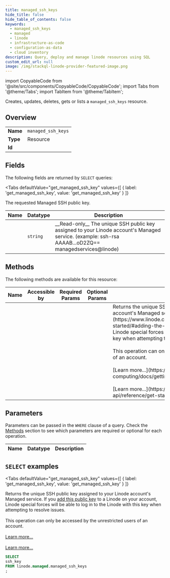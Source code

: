 ```yaml
--- 
title: managed_ssh_keys
hide_title: false
hide_table_of_contents: false
keywords:
  - managed_ssh_keys
  - managed
  - linode
  - infrastructure-as-code
  - configuration-as-data
  - cloud inventory
description: Query, deploy and manage linode resources using SQL
custom_edit_url: null
image: /img/stackql-linode-provider-featured-image.png
---
```


import CopyableCode from '@site/src/components/CopyableCode/CopyableCode';
import Tabs from '@theme/Tabs';
import TabItem from '@theme/TabItem';

Creates, updates, deletes, gets or lists a <code>managed_ssh_keys</code> resource.

## Overview
<table><tbody>
<tr><td><b>Name</b></td><td><code>managed_ssh_keys</code></td></tr>
<tr><td><b>Type</b></td><td>Resource</td></tr>
<tr><td><b>Id</b></td><td><CopyableCode code="linode.managed.managed_ssh_keys" /></td></tr>
</tbody></table>

## Fields

The following fields are returned by `SELECT` queries:

<Tabs
    defaultValue="get_managed_ssh_key"
    values={[
        { label: 'get_managed_ssh_key', value: 'get_managed_ssh_key' }
    ]}
>
<TabItem value="get_managed_ssh_key">

The requested Managed SSH public key.

<table>
<thead>
    <tr>
    <th>Name</th>
    <th>Datatype</th>
    <th>Description</th>
    </tr>
</thead>
<tbody>
<tr>
    <td><CopyableCode code="ssh_key" /></td>
    <td><code>string</code></td>
    <td>__Read-only__ The unique SSH public key assigned to your Linode account's Managed service. (example: ssh-rsa AAAAB...oD2ZQ== managedservices@linode)</td>
</tr>
</tbody>
</table>
</TabItem>
</Tabs>

## Methods

The following methods are available for this resource:

<table>
<thead>
    <tr>
    <th>Name</th>
    <th>Accessible by</th>
    <th>Required Params</th>
    <th>Optional Params</th>
    <th>Description</th>
    </tr>
</thead>
<tbody>
<tr>
    <td><a href="#get_managed_ssh_key"><CopyableCode code="get_managed_ssh_key" /></a></td>
    <td><CopyableCode code="select" /></td>
    <td></td>
    <td></td>
    <td>Returns the unique SSH public key assigned to your Linode account's Managed service. If you [add this public key](https://www.linode.com/docs/products/services/managed/get-started/#adding-the-public-key) to a Linode on your account, Linode special forces will be able to log in to the Linode with this key when attempting to resolve issues.<br /><br />This operation can only be accessed by the unrestricted users of an account.<br /><br />[Learn more...](https://techdocs.akamai.com/cloud-computing/docs/getting-started-with-the-linode-cli)<br /><br />[Learn more...](https://techdocs.akamai.com/linode-api/reference/get-started#oauth)</td>
</tr>
</tbody>
</table>

## Parameters

Parameters can be passed in the `WHERE` clause of a query. Check the [Methods](#methods) section to see which parameters are required or optional for each operation.

<table>
<thead>
    <tr>
    <th>Name</th>
    <th>Datatype</th>
    <th>Description</th>
    </tr>
</thead>
<tbody>
</tbody>
</table>

## `SELECT` examples

<Tabs
    defaultValue="get_managed_ssh_key"
    values={[
        { label: 'get_managed_ssh_key', value: 'get_managed_ssh_key' }
    ]}
>
<TabItem value="get_managed_ssh_key">

Returns the unique SSH public key assigned to your Linode account's Managed service. If you [add this public key](https://www.linode.com/docs/products/services/managed/get-started/#adding-the-public-key) to a Linode on your account, Linode special forces will be able to log in to the Linode with this key when attempting to resolve issues.<br /><br />This operation can only be accessed by the unrestricted users of an account.<br /><br />[Learn more...](https://techdocs.akamai.com/cloud-computing/docs/getting-started-with-the-linode-cli)<br /><br />[Learn more...](https://techdocs.akamai.com/linode-api/reference/get-started#oauth)

```sql
SELECT
ssh_key
FROM linode.managed.managed_ssh_keys
;
```
</TabItem>
</Tabs>
